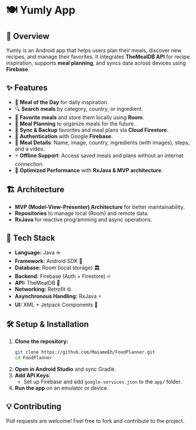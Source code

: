 # 🍽️ Yumly App

## 📌 Overview
Yumly is an Android app that helps users plan their meals, discover new recipes, and manage their favorites. It integrates **TheMealDB API** for recipe inspiration, supports **meal planning**, and syncs data across devices using **Firebase**.

## ✨ Features
- 🌟 **Meal of the Day** for daily inspiration.
- 🔍 **Search meals** by category, country, or ingredient.
- 📌 **Favorite meals** and store them locally using **Room**.
- 📅 **Meal Planning** to organize meals for the future.
- 🔄 **Sync & Backup** favorites and meal plans via **Cloud Firestore**.
- 👤 **Authentication** with Google **Firebase**.
- 🎥 **Meal Details**: Name, image, country, ingredients (with images), steps, and a video.
- ⚡ **Offline Support**: Access saved meals and plans without an internet connection.
- 🚀 **Optimized Performance** with **RxJava & MVP architecture**.

## 🏗️ Architecture
- **MVP (Model-View-Presenter) Architecture** for better maintainability.
- **Repositories** to manage local (Room) and remote data.
- **RxJava** for reactive programming and async operations.

## 🔧 Tech Stack
- **Language:** Java ☕
- **Framework:** Android SDK 📱
- **Database:** Room (local storage) 🏛️
- **Backend:** Firebase (Auth + Firestore) 🔥
- **API:** TheMealDB 🍲
- **Networking:** Retrofit 🌐
- **Asynchronous Handling:** RxJava ⚡
- **UI:** XML + Jetpack Components 🎨

## 🛠️ Setup & Installation
1. **Clone the repository:**
   ```sh
   git clone https://github.com/MasameEh/FoodPlanner.git
   cd FoodPlanner
   ```
2. **Open in Android Studio** and sync Gradle.
3. **Add API Keys**:
   - Set up Firebase and add `google-services.json` to the `app/` folder.
4. **Run the app** on an emulator or device.

## 💡 Contributing
Pull requests are welcome! Feel free to fork and contribute to the project.


